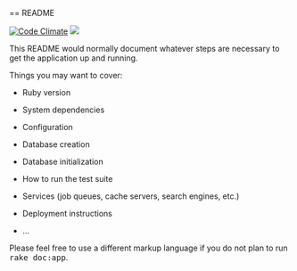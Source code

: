 == README

[![Code Climate](https://codeclimate.com/github/andela-oosiname/bonvoyage/badges/gpa.svg)](https://codeclimate.com/github/andela-oosiname/bonvoyage)
<a href="https://codeclimate.com/github/andela-oosiname/bonvoyage/coverage"><img src="https://codeclimate.com/github/andela-oosiname/bonvoyage/badges/coverage.svg" /></a>


This README would normally document whatever steps are necessary to get the
application up and running.

Things you may want to cover:

* Ruby version

* System dependencies

* Configuration

* Database creation

* Database initialization

* How to run the test suite

* Services (job queues, cache servers, search engines, etc.)

* Deployment instructions

* ...


Please feel free to use a different markup language if you do not plan to run
<tt>rake doc:app</tt>.
